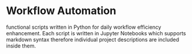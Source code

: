 # Workflow Automation

functional scripts written in Python for daily workflow efficiency enhancement.
Each script is written in Jupyter Notebooks which supports markdown syntax therefore individual project descriptions are included inside them.
